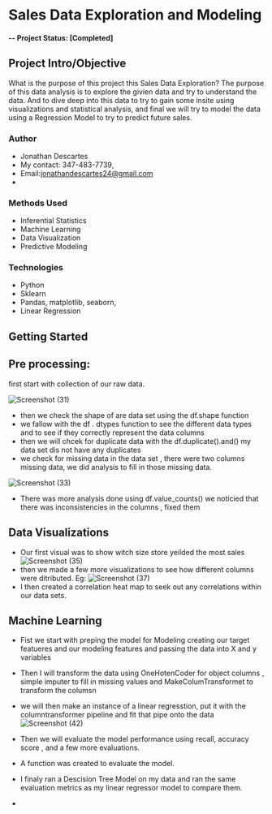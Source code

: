 
# Sales Data Exploration and Modeling


#### -- Project Status: [Completed]

## Project Intro/Objective
What is the purpose of this project this Sales Data Exploration? The purpose of this data analysis is to explore the givien data and try to understand the data.
And to dive deep into this data to try to gain some insite using visualizations and statistical analysis, and final we will try to model the data using a Regression Model to try to predict future sales.  

### Author
* Jonathan Descartes
* My contact: 347-483-7739,  
* Email:jonathandescartes24@gmail.com
*

### Methods Used
* Inferential Statistics
* Machine Learning
* Data Visualization
* Predictive Modeling


### Technologies
* Python
* Sklearn
* Pandas, matplotlib, seaborn,
* Linear Regression


## Getting Started
## Pre processing:
first start with collection of our raw data.


![Screenshot (31)](https://user-images.githubusercontent.com/88171421/145506801-5639e3e7-6a3c-4b78-ab95-0172696ef54b.png)
* then we check the shape of are data set using the df.shape function
* we fallow with the df . dtypes function to see the different data types and to see if they correctly represent the data columns
* then we will chcek for duplicate data with the df.duplicate().and() my data set dis not have any duplicates
* we check for missing data in the data set , there were two columns missing data, we did analysis to fill in those missing data.

![Screenshot (33)](https://user-images.githubusercontent.com/88171421/145507429-4bf1613d-79a6-4f49-95dc-4f65e0cff937.png)
* There was more analysis done using df.value_counts() we noticied that there was inconsistencies in the columns , fixed them
## Data Visualizations
* Our first visual was to show witch size store yeilded the most sales
![Screenshot (35)](https://user-images.githubusercontent.com/88171421/145508200-e88f4329-9b19-4d2b-ad6f-4d5e40ce22cd.png)
* then we made a few more visualizations to see how different columns were ditributed.
Eg:
![Screenshot (37)](https://user-images.githubusercontent.com/88171421/145508463-9d92aa71-1aad-4042-8112-50f2466d9061.png)
* I then created a correlation heat map to seek out any correlations within our data sets.


## Machine Learning
* Fist we start with preping the model for Modeling creating our target featueres and our modeling features and passing the data into X and y variables

* Then  I will transform the data using OneHotenCoder for object columns , simple imputer to fill in missing values and MakeColumTransformet to transform the columsn

* we will then make an instance of a linear regresstion, put it with the columntransformer pipeline and fit that pipe onto the data
![Screenshot (42)](https://user-images.githubusercontent.com/88171421/145510057-bb1d2c2a-9675-4266-a7e9-1d240fdad54a.png)
* Then we will evaluate the model performance using recall, accuracy score , and a few more evaluations.
* A function was created to evaluate the model.
* I finaly ran a Descision Tree Model on my data and ran the same evaluation metrics as my linear regressor model to compare them.
* 



